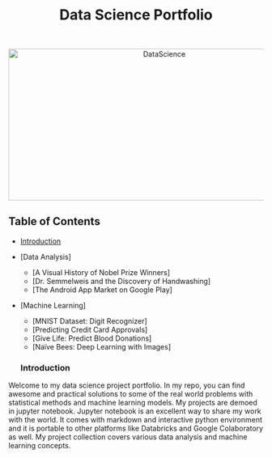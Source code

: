 <h1 align="center"> Data Science Portfolio </h1> <br>
<p align="center">
    <img alt="DataScience" title="DataScience" src="https://www.kdnuggets.com/wp-content/uploads/data-science-parts.jpg" width="600" height="300">
  </a>
</p>

## Table of Contents
- [Introduction](#introduction)

- [Data Analysis]
  - [A Visual History of Nobel Prize Winners]
  - [Dr. Semmelweis and the Discovery of Handwashing]
  - [The Android App Market on Google Play]
  
- [Machine Learning]
  - [MNIST Dataset: Digit Recognizer]
  - [Predicting Credit Card Approvals]
  - [Give Life: Predict Blood Donations]
  - [Naïve Bees: Deep Learning with Images]
  
  
  ### Introduction
Welcome to my data science project portfolio. In my repo, you can find awesome and practical solutions to some of the real world problems with statistical methods and machine learning models. My projects are demoed in jupyter notebook. Jupyter notebook is an excellent way to share my work with the world. It comes with markdown and interactive python environment and it is portable to other platforms like Databricks and Google Colaboratory as well.
My project collection covers various data analysis and machine learning concepts.
